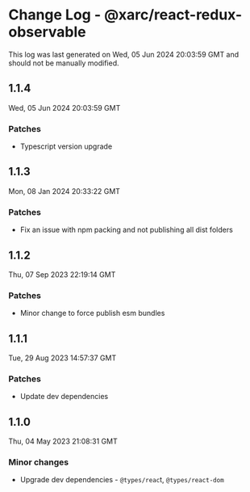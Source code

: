 # Change Log - @xarc/react-redux-observable

This log was last generated on Wed, 05 Jun 2024 20:03:59 GMT and should not be manually modified.

## 1.1.4
Wed, 05 Jun 2024 20:03:59 GMT

### Patches

- Typescript version upgrade

## 1.1.3
Mon, 08 Jan 2024 20:33:22 GMT

### Patches

- Fix an issue with npm packing and not publishing all dist folders

## 1.1.2
Thu, 07 Sep 2023 22:19:14 GMT

### Patches

- Minor change to force publish esm bundles

## 1.1.1
Tue, 29 Aug 2023 14:57:37 GMT

### Patches

- Update dev dependencies

## 1.1.0
Thu, 04 May 2023 21:08:31 GMT

### Minor changes

- Upgrade dev dependencies - `@types/reac`t, `@types/react-dom`

